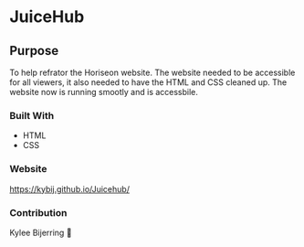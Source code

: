 # JuiceHub

## Purpose
To help refrator the Horiseon website. The website needed to be accessible for all viewers, it also needed to have the HTML and CSS cleaned up. The website now is running smootly and is accessbile.

### Built With
 * HTML
 * CSS


### Website
https://kybij.github.io/Juicehub/

### Contribution
Kylee Bijerring 👻
